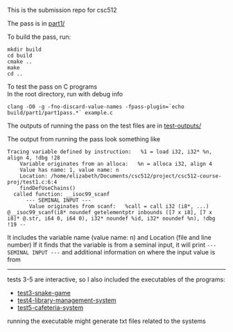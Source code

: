 This is the submission repo for csc512

The pass is in [part1/](part1/)

To build the pass, run:
```
mkdir build
cd build
cmake ..
make
cd ..
```

To test the pass on C programs  
In the root directory, run with debug info
```
clang -O0 -g -fno-discard-value-names -fpass-plugin=`echo build/part1/part1pass.*` example.c
```

The outputs of running the pass on the test files are in [test-outputs/](test-outputs/)

The output from running the pass look something like
```
Tracing variable defined by instruction:   %1 = load i32, i32* %n, align 4, !dbg !28
	Variable originates from an alloca:   %n = alloca i32, align 4
	Value has name: 1, value name: n
	Location: /home/elizabeth/Documents/csc512/project/csc512-course-proj/test1.c:6:4
	findDefUseChains()
  called function: __isoc99_scanf
	  --- SEMINAL INPUT ---
	   Value originates from scanf:   %call = call i32 (i8*, ...) @__isoc99_scanf(i8* noundef getelementptr inbounds ([7 x i8], [7 x i8]* @.str, i64 0, i64 0), i32* noundef %id, i32* noundef %n), !dbg !19 --
```

It includes the variable name (value name: n) and Location (file and line number) 
If it finds that the variable is from a seminal input, it will print `--- SEMINAL INPUT ---` and additional information on where the input value is from

---


tests 3-5 are interactive, so I also included the executables of the programs:
- [test3-snake-game](test3-snake-game)
- [test4-library-management-system](test4-library-management-system)
- [test5-cafeteria-system](test5-cafeteria-system)

running the executable might generate txt files related to the systems
